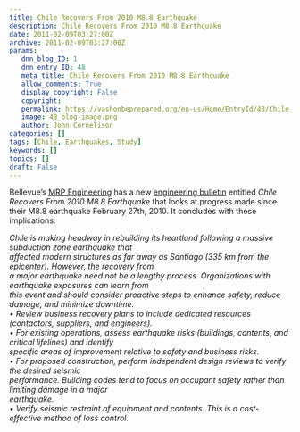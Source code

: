 ```yaml
---
title: Chile Recovers From 2010 M8.8 Earthquake
description: Chile Recovers From 2010 M8.8 Earthquake
date: 2011-02-09T03:27:00Z
archive: 2011-02-09T03:27:00Z
params:
   dnn_blog_ID: 1
   dnn_entry_ID: 48
   meta_title: Chile Recovers From 2010 M8.8 Earthquake
   allow_comments: True
   display_copyright: False
   copyright: 
   permalink: https://vashonbeprepared.org/en-us/Home/EntryId/48/Chile-Recovers-From-2010-M8-8-Earthquake
   image: 48_blog-image.png
   author: John Cornelison
categories: []
tags: [Chile, Earthquakes, Study]
keywords: []
topics: []
draft: False
---
```


<p>Bellevue’s <a target="_blank" href="WWW.MRPENGINEERING.COM">MRP Engineering</a> has a new <a target="_blank" href="http://www.mrpengineering.com/images/MRP%20Engineering%20Chile%20Earthquake%20Info%20Sheet%20v2.pdf">engineering bulletin</a> entitled <em>Chile Recovers From 2010 M8.8 Earthquake</em> that looks at progress made since their M8.8 earthquake February 27th, 2010. It concludes with these implications:</p>
<p><em>Chile is making headway in rebuilding its heartland following a massive subduction zone earthquake that <br />
affected modern structures as far away as Santiago (335 km from the epicenter). However, the recovery from <br />
a major earthquake need not be a lengthy process. Organizations with earthquake exposures can learn from <br />
this event and should consider proactive steps to enhance safety, reduce damage, and minimize downtime. <br />
• Review business recovery plans to include dedicated resources (contactors, suppliers, and engineers). <br />
• For existing operations, assess earthquake risks (buildings, contents, and critical lifelines) and identify <br />
specific areas of improvement relative to safety and business risks. <br />
• For proposed construction, perform independent design reviews to verify the desired seismic <br />
performance. Building codes tend to focus on occupant safety rather than limiting damage in a major <br />
earthquake. <br />
• Verify seismic restraint of equipment and contents. This is a cost-effective method of loss control.</em></p>
